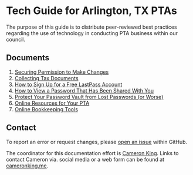 # Tech Guide for Arlington, TX PTAs
The purpose of this guide is to distribute peer-reviewed best practices regarding the use of technology in conducting PTA business within our council.

## Documents
1. [Securing Permission to Make Changes](./permission.md)
2. [Collecting Tax Documents](./tax-documents.md)
3. [How to Sign Up for a Free LastPass Account](./lastpass-signup.md)
4. [How to View a Password That Has Been Shared With You](./lastpass-view.md)
5. [Protect Your Password Vault from Lost Passwords (or Worse)](./lastpass-protect.md)
6. [Online Resources for Your PTA](./online-resources.md)
7. [Online Bookkeeping Tools](./online-bookkeeping.md)

## Contact
To report an error or request changes, please [open an issue](https://github.com/ArlingtonCouncilOfPTAs/tech-guide/issues/new) within GitHub.

The coordinator for this documentation effort is [Cameron King](https://github.com/ckxng).  Links to contact Cameron via. social media or a web form can be found at [cameronking.me](https://cameronking.me).
